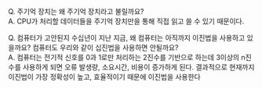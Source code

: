 Q. 주기억 장치는 왜 주기억 장치라고 불릴까요?      
A. CPU가 처리할 데이터들을  주기억 장치만을 통해 직접 읽고 쓸 수 있기 때문이다.   
  
Q. 컴퓨터가 고안된지 수십년이 지난 지금, 왜 컴퓨터는 아직까지 이진법을 사용하고 있을까요? 컴퓨터도 우리와 같이 십진법을 사용하면 안될까요?  
A. 컴퓨터는 전기적 신호를 0과 1로만 처리하는 2진수를 기반으로 하는데 3이상의 n진수를 사용하게 되면 오류 발생량, 소요시간, 비용이 증가하게 된다. 결과적으로 현재까지 이진법이 가장 정확성이 높고, 효율적이기 때문에 이진법을 사용한다  
